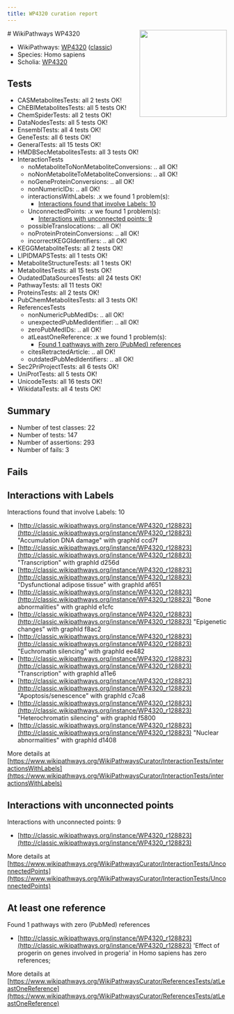 ```yaml
---
title: WP4320 curation report
---
```


<img style="float: right; width: 200px" src="https://upload.wikimedia.org/wikipedia/commons/thumb/8/83/Wplogo_with_text_500.png/640px-Wplogo_with_text_500.png" />
# WikiPathways WP4320

* WikiPathways: [WP4320](https://wikipathways.org/pathways/WP4320) ([classic](https://classic.wikipathways.org/instance/WP4320))
* Species: Homo sapiens
* Scholia: [WP4320](https://scholia.toolforge.org/wikipathways/WP4320)
## Tests
* CASMetabolitesTests: all 2 tests OK!
* ChEBIMetabolitesTests: all 5 tests OK!
* ChemSpiderTests: all 2 tests OK!
* DataNodesTests: all 5 tests OK!
* EnsemblTests: all 4 tests OK!
* GeneTests: all 6 tests OK!
* GeneralTests: all 15 tests OK!
* HMDBSecMetabolitesTests: all 3 tests OK!
* InteractionTests
    * noMetaboliteToNonMetaboliteConversions: .. all OK!
    * noNonMetaboliteToMetaboliteConversions: .. all OK!
    * noGeneProteinConversions: .. all OK!
    * nonNumericIDs: .. all OK!
    * interactionsWithLabels: .x we found 1 problem(s):
        * [Interactions found that involve Labels: 10](#fe97a8b8)
    * UnconnectedPoints: .x we found 1 problem(s):
        * [Interactions with unconnected points: 9](#35a61ae1)
    * possibleTranslocations: .. all OK!
    * noProteinProteinConversions: .. all OK!
    * incorrectKEGGIdentifiers: .. all OK!
* KEGGMetaboliteTests: all 2 tests OK!
* LIPIDMAPSTests: all 1 tests OK!
* MetaboliteStructureTests: all 1 tests OK!
* MetabolitesTests: all 15 tests OK!
* OudatedDataSourcesTests: all 24 tests OK!
* PathwayTests: all 11 tests OK!
* ProteinsTests: all 2 tests OK!
* PubChemMetabolitesTests: all 3 tests OK!
* ReferencesTests
    * nonNumericPubMedIDs: .. all OK!
    * unexpectedPubMedIdentifier: .. all OK!
    * zeroPubMedIDs: .. all OK!
    * atLeastOneReference: .x we found 1 problem(s):
        * [Found 1 pathways with zero (PubMed) references](#d0a459f0)
    * citesRetractedArticle: .. all OK!
    * outdatedPubMedIdentifiers: .. all OK!
* Sec2PriProjectTests: all 6 tests OK!
* UniProtTests: all 5 tests OK!
* UnicodeTests: all 16 tests OK!
* WikidataTests: all 4 tests OK!


## Summary

* Number of test classes: 22
* Number of tests: 147
* Number of assertions: 293
* Number of fails: 3

## Fails

<a name="fe97a8b8" />

## Interactions with Labels

Interactions found that involve Labels: 10

* [http://classic.wikipathways.org/instance/WP4320_r128823](http://classic.wikipathways.org/instance/WP4320_r128823) "Accumulation DNA damage" with graphId ccd7f
* [http://classic.wikipathways.org/instance/WP4320_r128823](http://classic.wikipathways.org/instance/WP4320_r128823) "Transcription" with graphId d256d
* [http://classic.wikipathways.org/instance/WP4320_r128823](http://classic.wikipathways.org/instance/WP4320_r128823) "Dysfunctional adipose tissue" with graphId af651
* [http://classic.wikipathways.org/instance/WP4320_r128823](http://classic.wikipathways.org/instance/WP4320_r128823) "Bone abnormalities" with graphId e1cfc
* [http://classic.wikipathways.org/instance/WP4320_r128823](http://classic.wikipathways.org/instance/WP4320_r128823) "Epigenetic changes" with graphId f8ac2
* [http://classic.wikipathways.org/instance/WP4320_r128823](http://classic.wikipathways.org/instance/WP4320_r128823) "Euchromatin silencing" with graphId ee482
* [http://classic.wikipathways.org/instance/WP4320_r128823](http://classic.wikipathways.org/instance/WP4320_r128823) "Transcription" with graphId a11e6
* [http://classic.wikipathways.org/instance/WP4320_r128823](http://classic.wikipathways.org/instance/WP4320_r128823) "Apoptosis/senescence" with graphId c7ca8
* [http://classic.wikipathways.org/instance/WP4320_r128823](http://classic.wikipathways.org/instance/WP4320_r128823) "Heterochromatin silencing" with graphId f5800
* [http://classic.wikipathways.org/instance/WP4320_r128823](http://classic.wikipathways.org/instance/WP4320_r128823) "Nuclear abnormalities" with graphId d1408


More details at [https://www.wikipathways.org/WikiPathwaysCurator/InteractionTests/interactionsWithLabels](https://www.wikipathways.org/WikiPathwaysCurator/InteractionTests/interactionsWithLabels)

<a name="35a61ae1" />

## Interactions with unconnected points

Interactions with unconnected points: 9

* [http://classic.wikipathways.org/instance/WP4320_r128823](http://classic.wikipathways.org/instance/WP4320_r128823)


More details at [https://www.wikipathways.org/WikiPathwaysCurator/InteractionTests/UnconnectedPoints](https://www.wikipathways.org/WikiPathwaysCurator/InteractionTests/UnconnectedPoints)

<a name="d0a459f0" />

## At least one reference

Found 1 pathways with zero (PubMed) references

* [http://classic.wikipathways.org/instance/WP4320_r128823](http://classic.wikipathways.org/instance/WP4320_r128823) 'Effect of progerin on genes involved in progeria' in Homo sapiens has zero references; 


More details at [https://www.wikipathways.org/WikiPathwaysCurator/ReferencesTests/atLeastOneReference](https://www.wikipathways.org/WikiPathwaysCurator/ReferencesTests/atLeastOneReference)

